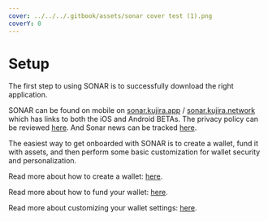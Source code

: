 ```yaml
---
cover: ../../../.gitbook/assets/sonar cover test (1).png
coverY: 0
---
```


# Setup

The first step to using SONAR is to successfully download the right application.

SONAR can be found on mobile on [sonar.kujira.app](https://sonar.kujira.network/) / [sonar.kujira.network](https://sonar.kujira.network/) which has links to both the iOS and Android BETAs. The privacy policy can be reviewed [here](https://sonar.kujira.network/privacy-policy). And Sonar news can be tracked [here](https://twitter.com/SonarWallet).&#x20;

The easiest way to get onboarded with SONAR is to create a wallet, fund it with assets, and then perform some basic customization for wallet security and personalization.

Read more about how to create a wallet: [here](create-a-wallet.md).

Read more about how to fund your wallet: [here](fund-your-wallet.md).

Read more about customizing your wallet settings: [here](customize-your-settings.md).
